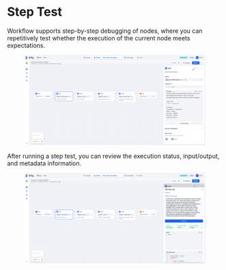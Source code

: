 # Step Test

Workflow supports step-by-step debugging of nodes, where you can repetitively test whether the execution of the current node meets expectations.

<figure><img src="../../../.gitbook/assets/image (3).png" alt=""><figcaption></figcaption></figure>

After running a step test, you can review the execution status, input/output, and metadata information.

<figure><img src="../../../.gitbook/assets/image (4).png" alt=""><figcaption></figcaption></figure>
